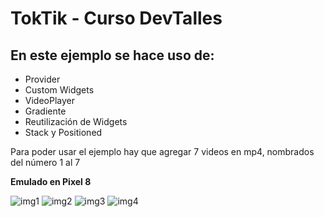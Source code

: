 # TokTik - Curso DevTalles

## En este ejemplo se hace uso de:

- Provider
- Custom Widgets
- VideoPlayer
- Gradiente
- Reutilización de Widgets
- Stack y Positioned

Para poder usar el ejemplo hay que agregar 7 videos en mp4, nombrados del número 1 al 7

**Emulado en Pixel 8**

![img1](assets/screenshot/screen01.png)
![img2](assets/screenshot/screen02.png)
![img3](assets/screenshot/screen03.png)
![img4](assets/screenshot/screen04.png)